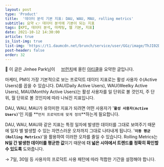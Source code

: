 ```yaml
---
layout: post
type: 'Product'
title:  '데이터 분석 기본 지표: DAU, WAU, MAU, rolling metrics'
subtitle: 요약 👉 데이터 분석에 기본이 되는 지표
tags: [KPI, 데이터 분석, 마케팅, 웹 기본, 지표]
date: 2021-10-12 14:30:00
article: true
is_list-img: true
list-img: 'https://t1.daumcdn.net/brunch/service/user/GGz/image/ThJI02DXmDmViPzeKrSRnJJzXXo.png'
post-header: false
order: 32
---
```


<p class="text-gray">
 🔗 이 글은 Jinhee Park님이 <a href='https://brunch.co.kr/@hijinnyjinny/' target='blank' rel='nofollow' id='outlink1' onclick='clickedOutlink(outlink1)'><img src='https://www.google.com/s2/favicons?sz=64&domain=https://brunch.co.kr/' style='display:inline; height: 1em; position: relative; bottom: -2px; margin-right: 2px;'>브런치</a>에 올린 <a href='https://brunch.co.kr/@hijinnyjinny/17' target='blank' rel='nofollow' id='outlink2' onclick='clickedOutlink(outlink2)'>아티클</a>을 요약한 글입니다.
</p>

마케터, PM이 가장 기본적으로 보는 프로덕트 데이터 지표로는 활성 사용자 수(Active Users)를 꼽을 수 있습니다. DAU(Daily Active Users), WAU(Weelky Active Users), MAU(Monthly Active Users)는 활성 사용자를 일 단위로 볼 것인지, 주 단위, 월 단위로 볼 것인지에 따라 나눠진 지표입니다.

DAU, WAU, MAU가 유의미한 지표가 되려면 어떤 사용자가 '**`활성 사용자(Active Users)`**'인 지를 **`먼저 프로덕트에 맞게 정의`**하는게 필요합니다.

DAU, WAU, MAU와 같은 지표는 특정 일자에 발생한 데이터를 그대로 보여주기 때문에 일자 별 발생할 수 있는 자연스러운 오차까지 그대로 나타내게 됩니다. '**`이동 평균(Rolling Metrics)`**'을 활용하여 이러한 오차를 줄일 수 있습니다. Rolling Metrics는 **N일 간 발생한 데이터를 평균한 값**이기 때문에 **더 넓은 시야에서 트렌드를 정확히 확인할 수 있도록** 도와줍니다.

→ 7일, 30일 등 사용자의 프로덕트 사용 패턴에 따라 적합한 기간을 설정해야 합니다.